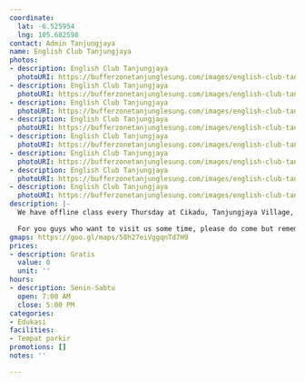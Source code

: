 ```yaml
---
coordinate:
  lat: -6.525954
  lng: 105.682598
contact: Admin Tanjungjaya
name: English Club Tanjungjaya
photos:
- description: English Club Tanjungjaya
  photoURI: https://bufferzonetanjunglesung.com/images/english-club-tanjungjaya-1.jpeg
- description: English Club Tanjungjaya
  photoURI: https://bufferzonetanjunglesung.com/images/english-club-tanjungjaya-2.jpeg
- description: English Club Tanjungjaya
  photoURI: https://bufferzonetanjunglesung.com/images/english-club-tanjungjaya-3.jpeg
- description: English Club Tanjungjaya
  photoURI: https://bufferzonetanjunglesung.com/images/english-club-tanjungjaya-4.jpeg
- description: English Club Tanjungjaya
  photoURI: https://bufferzonetanjunglesung.com/images/english-club-tanjungjaya-5.jpeg
- description: English Club Tanjungjaya
  photoURI: https://bufferzonetanjunglesung.com/images/english-club-tanjungjaya-6.jpeg
- description: English Club Tanjungjaya
  photoURI: https://bufferzonetanjunglesung.com/images/english-club-tanjungjaya-7.jpeg
- description: English Club Tanjungjaya
  photoURI: https://bufferzonetanjunglesung.com/images/english-club-tanjungjaya-8.jpeg
description: |-
  We have offline class every Thursday at Cikadu, Tanjungjaya Village, Pandeglang, Banten. We teaches local citizens here because we want them to be able to communicate better with foreigners, as our village is one of special economic regions andany foreigners visit our village. We have been doing this activity since last month and the numbers of the kids who come to learn grow bigger day by day. Now their parents also come and join our class, which means it is a good sign. In the future we highly hope that all Tanjungjaya citizens, especially who live in Cikadu can have good understanding in English. Hopefully it will brighten their future.

  For you guys who want to visit us some time, please do come but remember to obey the Covid-19 protocols.
gmaps: https://goo.gl/maps/58h27eiVggqnTd7H9
prices:
- description: Gratis
  value: 0
  unit: ''
hours:
- description: Senin-Sabtu
  open: 7:00 AM
  close: 5:00 PM
categories:
- Edukasi
facilities:
- Tempat parkir
promotions: []
notes: ''

---
```

